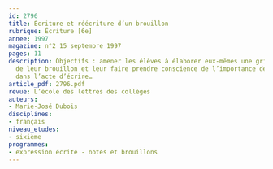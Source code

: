 ```yaml
---
id: 2796
title: Écriture et réécriture d’un brouillon 
rubrique: Écriture [6e]
annee: 1997
magazine: n°2 15 septembre 1997
pages: 11
description: Objectifs : amener les élèves à élaborer eux-mêmes une grille de correction
  de leur brouillon et leur faire prendre conscience de l’importance de cette étape
  dans l’acte d’écrire…
article_pdf: 2796.pdf
revue: L’école des lettres des collèges
auteurs:
- Marie-José Dubois
disciplines:
- français
niveau_etudes:
- sixième
programmes:
- expression écrite - notes et brouillons
---
```

